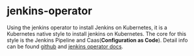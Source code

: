 # jenkins-operator

Using the jenkins operator to install Jenkins on Kubernetes, it is a Kubernetes native style to install jenkins on Kubernetes. The core
for this style is the Jenkins Pipeline and Caas(**Configuration as Code**). Detail info can be found [github](https://github.com/jenkinsci/kubernetes-operator) and [jenkins operator docs](https://jenkinsci.github.io/kubernetes-operator/).
